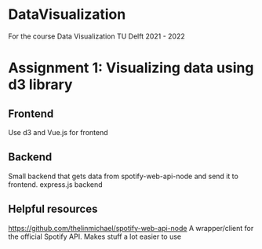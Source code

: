 # DataVisualization
For the course Data Visualization TU Delft 2021 - 2022

# Assignment 1: Visualizing data using d3 library

## Frontend
Use d3 and Vue.js for frontend

## Backend
Small backend that gets data from spotify-web-api-node and send it to frontend.
express.js backend

## Helpful resources
https://github.com/thelinmichael/spotify-web-api-node
A wrapper/client for the official Spotify API. Makes stuff a lot easier to use
